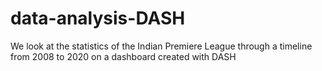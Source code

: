 # data-analysis-DASH
We look at the statistics of the Indian Premiere League through a timeline from 2008 to 2020 on a dashboard created with DASH
